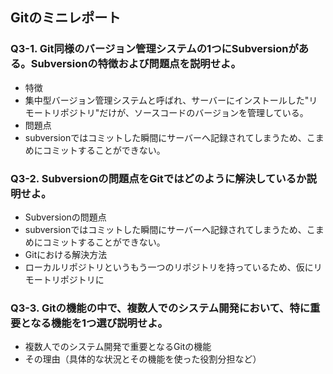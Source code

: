 ## Gitのミニレポート
### Q3-1. Git同様のバージョン管理システムの1つにSubversionがある。Subversionの特徴および問題点を説明せよ。
* 特徴
* 集中型バージョン管理システムと呼ばれ、サーバーにインストールした"リモートリポジトリ"だけが、ソースコードのバージョンを管理している。
* 問題点
* subversionではコミットした瞬間にサーバーへ記録されてしまうため、こまめにコミットすることができない。
### Q3-2. Subversionの問題点をGitではどのように解決しているか説明せよ。
* Subversionの問題点
* subversionではコミットした瞬間にサーバーへ記録されてしまうため、こまめにコミットすることができない。
* Gitにおける解決方法
* ローカルリポジトリというもう一つのリポジトリを持っているため、仮にリモートリポジトリに
### Q3-3. Gitの機能の中で、複数人でのシステム開発において、特に重要となる機能を1つ選び説明せよ。
* 複数人でのシステム開発で重要となるGitの機能
* その理由（具体的な状況とその機能を使った役割分担など）
